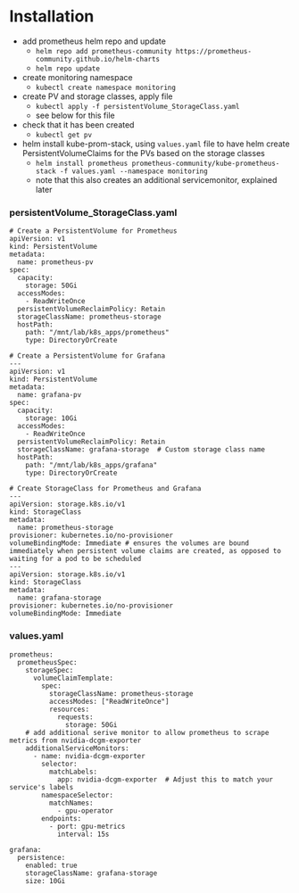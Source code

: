 # Installation

- add prometheus helm repo and update
    - `helm repo add prometheus-community https://prometheus-community.github.io/helm-charts`
    - `helm repo update`
- create monitoring namespace
    - `kubectl create namespace monitoring`
- create PV and storage classes, apply file
    - `kubectl apply -f persistentVolume_StorageClass.yaml`
    - see below for this file
- check that it has been created
    - `kubectl get pv`
- helm install kube-prom-stack, using `values.yaml` file to have helm create PersistentVolumeClaims for the PVs based on the storage classes
    - `helm install prometheus prometheus-community/kube-prometheus-stack -f values.yaml --namespace monitoring`
    - note that this also creates an additional servicemonitor, explained later

### persistentVolume_StorageClass.yaml

```
# Create a PersistentVolume for Prometheus
apiVersion: v1
kind: PersistentVolume
metadata:
  name: prometheus-pv
spec:
  capacity:
    storage: 50Gi
  accessModes:
    - ReadWriteOnce
  persistentVolumeReclaimPolicy: Retain
  storageClassName: prometheus-storage
  hostPath:
    path: "/mnt/lab/k8s_apps/prometheus"
    type: DirectoryOrCreate

# Create a PersistentVolume for Grafana
---
apiVersion: v1
kind: PersistentVolume
metadata:
  name: grafana-pv
spec:
  capacity:
    storage: 10Gi
  accessModes:
    - ReadWriteOnce
  persistentVolumeReclaimPolicy: Retain
  storageClassName: grafana-storage  # Custom storage class name
  hostPath:
    path: "/mnt/lab/k8s_apps/grafana"
    type: DirectoryOrCreate
  
# Create StorageClass for Prometheus and Grafana
---
apiVersion: storage.k8s.io/v1
kind: StorageClass
metadata:
  name: prometheus-storage
provisioner: kubernetes.io/no-provisioner
volumeBindingMode: Immediate # ensures the volumes are bound immediately when persistent volume claims are created, as opposed to waiting for a pod to be scheduled
---
apiVersion: storage.k8s.io/v1
kind: StorageClass
metadata:
  name: grafana-storage
provisioner: kubernetes.io/no-provisioner
volumeBindingMode: Immediate
```

### values.yaml

```
prometheus:
  prometheusSpec:
    storageSpec:
      volumeClaimTemplate:
        spec:
          storageClassName: prometheus-storage
          accessModes: ["ReadWriteOnce"]
          resources:
            requests:
              storage: 50Gi
    # add additional serive monitor to allow prometheus to scrape metrics from nvidia-dcgm-exporter
    additionalServiceMonitors:
      - name: nvidia-dcgm-exporter
        selector:
          matchLabels:
            app: nvidia-dcgm-exporter  # Adjust this to match your service's labels
        namespaceSelector:
          matchNames:
            - gpu-operator
        endpoints:
          - port: gpu-metrics
            interval: 15s

grafana:
  persistence:
    enabled: true
    storageClassName: grafana-storage
    size: 10Gi
```



